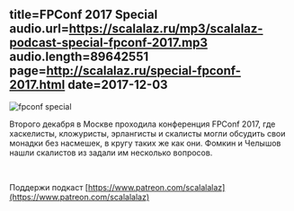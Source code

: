 title=FPConf 2017 Special
audio.url=https://scalalaz.ru/mp3/scalalaz-podcast-special-fpconf-2017.mp3
audio.length=89642551
page=http://scalalaz.ru/special-fpconf-2017.html
date=2017-12-03
----

![fpconf special](img/special-fpconf-2017.png)

Второго декабря в Москве проходила конференция FPConf 2017, где хаскелисты, кложуристы, эрлангисты и скалисты могли обсудить свои монадки без насмешек, в кругу таких же как они. Фомкин и Челышов нашли скалистов из задали им несколько вопросов.

<br/>

Поддержи подкаст [https://www.patreon.com/scalalalaz](https://www.patreon.com/scalalalaz)
